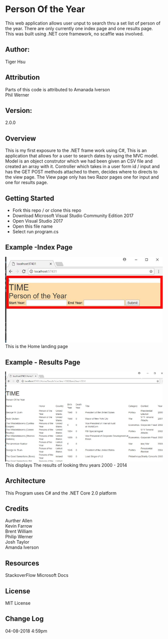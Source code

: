 # Person Of the Year #
This web application allows user unput to search thru a set list of person of the year. There are only currently one index page and one results page. This was built using .NET core framework, no scaffle was involved.

## Author:
Tiger Hsu <br>

## Attribution
Parts of this code is attributed to
Amanada Iverson <br>
Phil Werner <br>

## Version:
2.0.0 

## Overview
This is my first exposure to the .NET frame work using C#, This is an application that allows for
a user to search dates by using the MVC model. Model is an object construtor which we had been given an CSV file and created an array with it. Controller which takes in a user form id / input and has the GET POST methods attached to them, decides where to directs to the view page. The View page only has two Razor pages one for input and one for results page.

## Getting Started
- Fork this repo / or clone this repo
- Download Microsoft Visual Studio Community Edition 2017
- Open Visual Studio 2017
- Open this file name 
- Select run program.cs

## Example -Index Page

![alt text](/Person_of_the_year/Time_Person.JPG)
This is the Home landing page

## Example - Results Page
![alt text](/Person_of_the_year/Time_Example.JPG)
This displays The results of looking thru years 2000 - 2014

## Architecture
This  Program uses C# and the .NET Core 2.0 platform

## Credits
Aurther Allen <br>
Kevin Farrow <br>
Brent William <br>
Philip Werner <br>
Josh Taylor <br>
Amanda Iverson <br>

## Resources
StackoverFlow
Microsoft Docs

## License
MIT License

## Change Log

04-08-2018 4:59pm 
